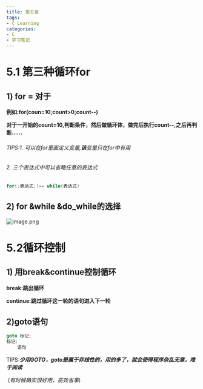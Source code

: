 ```yaml
---
title: 第五章
tags: 
- C Learning
categories:
- C
- 学习笔记
---
```




# 5.1 第三种循环for

## 1) for = 对于 

**例如:for(coun=10;count>0;count--)**

**对于一开始的count=10,判断条件，然后做循环体，做完后执行count--,之后再判断......**

###### TIPS:1. *可以在for里面定义变量,**该**变量只在for中有用*

###### 		  2. *三个表达式中可以省略任意的表达式*

```c
for(;表达式;)== while(表达式)
```

## 2) for &while &do_while的选择

![image.png](http://tva1.sinaimg.cn/large/008tG9v6gy1h5g27wgp4ej30oh08bq44.jpg)

# 5.2循环控制

## 1) 用break&continue控制循环

**break:跳出循环**

**continue:跳过循环这一轮的语句进入下一轮**

## 2)goto语句

```c
goto 标记;
标记:
	语句

```

TIPS:***少用GOTO，goto是属于非线性的，用的多了，就会使得程序杂乱无章，难于阅读***

​		(*有时候确实很好用，高效省事*)
